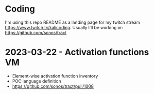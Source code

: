# Coding

I'm using this repo README as a landing page for my twitch stream https://www.twitch.tv/kalicoding. 
Usually I'll be working on https://github.com/sonos/tract

# 2023-03-22 - Activation functions VM

 * Element-wise activation function inventory
 * POC language definition
 * https://github.com/sonos/tract/pull/1008
